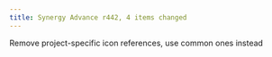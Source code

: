 ```yaml
---
title: Synergy Advance r442, 4 items changed
---
```


Remove project-specific icon references, use common ones instead
